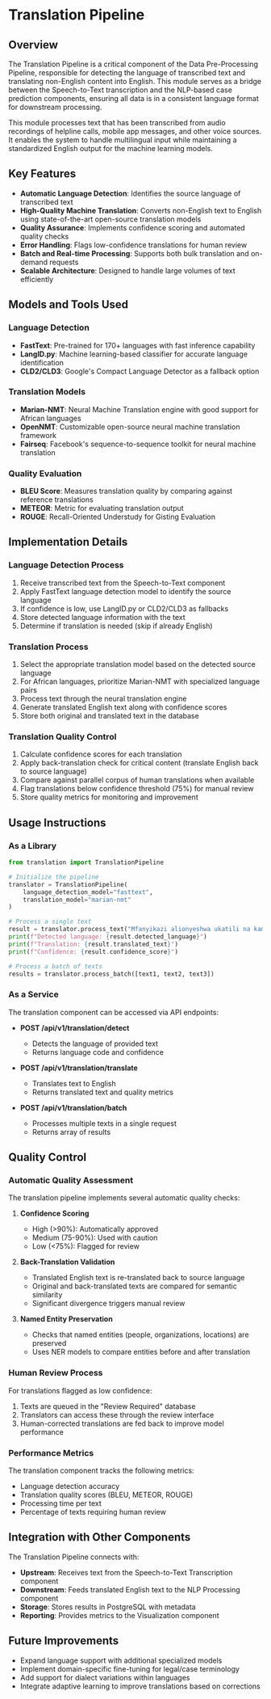 # Translation Pipeline

## Overview

The Translation Pipeline is a critical component of the Data Pre-Processing Pipeline, responsible for detecting the language of transcribed text and translating non-English content into English. This module serves as a bridge between the Speech-to-Text transcription and the NLP-based case prediction components, ensuring all data is in a consistent language format for downstream processing.

This module processes text that has been transcribed from audio recordings of helpline calls, mobile app messages, and other voice sources. It enables the system to handle multilingual input while maintaining a standardized English output for the machine learning models.

## Key Features

- **Automatic Language Detection**: Identifies the source language of transcribed text
- **High-Quality Machine Translation**: Converts non-English text to English using state-of-the-art open-source translation models
- **Quality Assurance**: Implements confidence scoring and automated quality checks
- **Error Handling**: Flags low-confidence translations for human review
- **Batch and Real-time Processing**: Supports both bulk translation and on-demand requests
- **Scalable Architecture**: Designed to handle large volumes of text efficiently

## Models and Tools Used

### Language Detection
- **FastText**: Pre-trained for 170+ languages with fast inference capability
- **LangID.py**: Machine learning-based classifier for accurate language identification
- **CLD2/CLD3**: Google's Compact Language Detector as a fallback option

### Translation Models
- **Marian-NMT**: Neural Machine Translation engine with good support for African languages
- **OpenNMT**: Customizable open-source neural machine translation framework
- **Fairseq**: Facebook's sequence-to-sequence toolkit for neural machine translation

### Quality Evaluation
- **BLEU Score**: Measures translation quality by comparing against reference translations
- **METEOR**: Metric for evaluating translation output
- **ROUGE**: Recall-Oriented Understudy for Gisting Evaluation

## Implementation Details

### Language Detection Process
1. Receive transcribed text from the Speech-to-Text component
2. Apply FastText language detection model to identify the source language
3. If confidence is low, use LangID.py or CLD2/CLD3 as fallbacks
4. Store detected language information with the text
5. Determine if translation is needed (skip if already English)

### Translation Process
1. Select the appropriate translation model based on the detected source language
2. For African languages, prioritize Marian-NMT with specialized language pairs
3. Process text through the neural translation engine
4. Generate translated English text along with confidence scores
5. Store both original and translated text in the database

### Translation Quality Control
1. Calculate confidence scores for each translation
2. Apply back-translation check for critical content (translate English back to source language)
3. Compare against parallel corpus of human translations when available
4. Flag translations below confidence threshold (75%) for manual review
5. Store quality metrics for monitoring and improvement

## Usage Instructions

### As a Library
```python
from translation import TranslationPipeline

# Initialize the pipeline
translator = TranslationPipeline(
    language_detection_model="fasttext",
    translation_model="marian-nmt"
)

# Process a single text
result = translator.process_text("Mfanyikazi alionyeshwa ukatili na kampuni ya XYZ huko Nairobi")
print(f"Detected language: {result.detected_language}")
print(f"Translation: {result.translated_text}")
print(f"Confidence: {result.confidence_score}")

# Process a batch of texts
results = translator.process_batch([text1, text2, text3])
```

### As a Service
The translation component can be accessed via API endpoints:

- **POST /api/v1/translation/detect**
  - Detects the language of provided text
  - Returns language code and confidence

- **POST /api/v1/translation/translate**
  - Translates text to English
  - Returns translated text and quality metrics

- **POST /api/v1/translation/batch**
  - Processes multiple texts in a single request
  - Returns array of results

## Quality Control

### Automatic Quality Assessment
The translation pipeline implements several automatic quality checks:

1. **Confidence Scoring**
   - High (>90%): Automatically approved
   - Medium (75-90%): Used with caution
   - Low (<75%): Flagged for review

2. **Back-Translation Validation**
   - Translated English text is re-translated back to source language
   - Original and back-translated texts are compared for semantic similarity
   - Significant divergence triggers manual review

3. **Named Entity Preservation**
   - Checks that named entities (people, organizations, locations) are preserved
   - Uses NER models to compare entities before and after translation

### Human Review Process
For translations flagged as low confidence:

1. Texts are queued in the "Review Required" database
2. Translators can access these through the review interface
3. Human-corrected translations are fed back to improve model performance

### Performance Metrics
The translation component tracks the following metrics:

- Language detection accuracy
- Translation quality scores (BLEU, METEOR, ROUGE)
- Processing time per text
- Percentage of texts requiring human review

## Integration with Other Components

The Translation Pipeline connects with:

- **Upstream**: Receives text from the Speech-to-Text Transcription component
- **Downstream**: Feeds translated English text to the NLP Processing component
- **Storage**: Stores results in PostgreSQL with metadata
- **Reporting**: Provides metrics to the Visualization component

## Future Improvements

- Expand language support with additional specialized models
- Implement domain-specific fine-tuning for legal/case terminology
- Add support for dialect variations within languages
- Integrate adaptive learning to improve translations based on corrections

